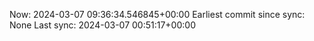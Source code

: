 Now: 2024-03-07 09:36:34.546845+00:00 Earliest commit since sync: None Last sync: 2024-03-07 00:51:17+00:00
